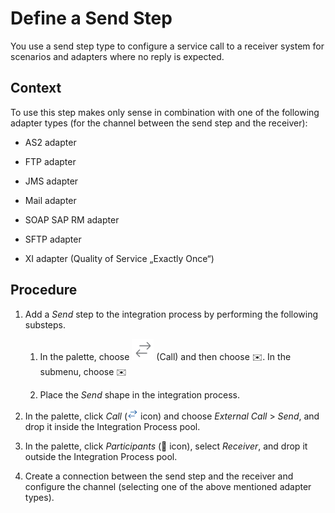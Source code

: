 <!-- loio9b83f10c882f44988a2856ceb8515b3c -->

<link rel="stylesheet" type="text/css" href="../css/sap-icons.css"/>

# Define a Send Step

You use a send step type to configure a service call to a receiver system for scenarios and adapters where no reply is expected.



## Context

To use this step makes only sense in combination with one of the following adapter types \(for the channel between the send step and the receiver\):

-   AS2 adapter

-   FTP adapter

-   JMS adapter

-   Mail adapter

-   SOAP SAP RM adapter

-   SFTP adapter

-   XI adapter \(Quality of Service „Exactly Once“\)




## Procedure

1.  Add a *Send* step to the integration process by performing the following substeps.

    1.  In the palette, choose ![](images/external_call_bfbf8b0.png) \(Call\) and then choose :envelope:. In the submenu, choose :envelope:

    2.  Place the *Send* shape in the integration process.


2.  In the palette, click *Call* \(![](images/Image_Map_Arrow_Icon_76d790c.png) icon\) and choose *External Call* \> *Send*, and drop it inside the Integration Process pool.

3.  In the palette, click *Participants* \(<span class="SAP-icons-V5"></span> icon\), select *Receiver*, and drop it outside the Integration Process pool.

4.  Create a connection between the send step and the receiver and configure the channel \(selecting one of the above mentioned adapter types\).


